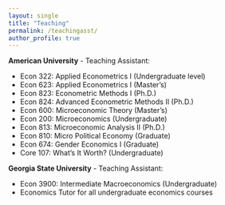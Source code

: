 ```yaml
---
layout: single
title: "Teaching"
permalink: /teachingasst/
author_profile: true
---
```



  
**American University** - Teaching Assistant: 
- Econ 322: Applied Econometrics I (Undergraduate level) 
- Econ 623: Applied Econometrics I (Master’s) 
- Econ 823: Econometric Methods I (Ph.D.)  
- Econ 824: Advanced Econometric Methods II (Ph.D.) 
- Econ 600: Microeconomic Theory (Master’s) 
- Econ 200: Microeconomics (Undergraduate) 
- Econ 813: Microeconomic Analysis II (Ph.D.) 
- Econ 810: Micro Political Economy (Graduate) 
- Econ 674: Gender Economics I (Graduate) 
- Core 107: What’s It Worth? (Undergraduate) 

**Georgia State University** - Teaching Assistant:   
- Econ 3900: Intermediate Macroeconomics (Undergraduate) 
- Economics Tutor for all undergraduate economics courses 



